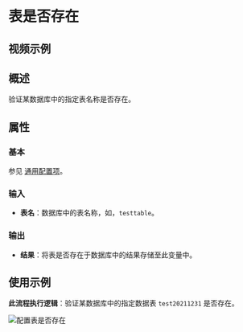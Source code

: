 # 表是否存在

## 视频示例

## 概述

验证某数据库中的指定表名称是否存在。

## 属性

### 基本

参见 [通用配置项](../Appendix/CommonConfigurationItems.md)。

### 输入

- **表名**：数据库中的表名称，如，`testtable`。

### 输出

- **结果**：将表是否存在于数据库中的结果存储至此变量中。

## 使用示例

**此流程执行逻辑**：验证某数据库中的指定数据表 `test20211231` 是否存在。

![配置表是否存在](https://docimages.blob.core.chinacloudapi.cn/images/Activities/tableexists20211231.png)
